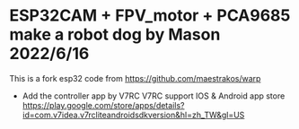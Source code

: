 ESP32CAM + FPV_motor + PCA9685 make a robot dog by Mason 2022/6/16
====================================

This is a fork esp32 code from
https://github.com/maestrakos/warp

- Add the controller app by V7RC 
V7RC support IOS & Android app store
https://play.google.com/store/apps/details?id=com.v7idea.v7rcliteandroidsdkversion&hl=zh_TW&gl=US
